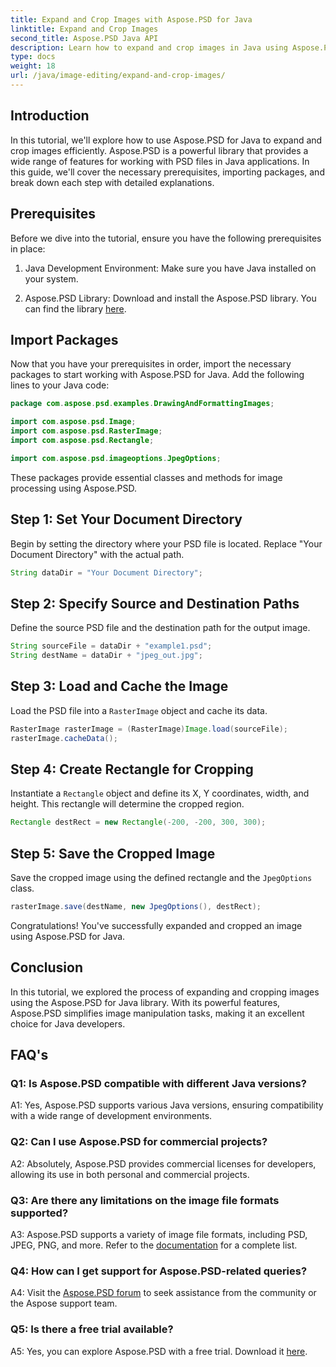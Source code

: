 ```yaml
---
title: Expand and Crop Images with Aspose.PSD for Java
linktitle: Expand and Crop Images
second_title: Aspose.PSD Java API
description: Learn how to expand and crop images in Java using Aspose.PSD. Step-by-step guide for efficient image processing.
type: docs
weight: 18
url: /java/image-editing/expand-and-crop-images/
---
```

## Introduction

In this tutorial, we'll explore how to use Aspose.PSD for Java to expand and crop images efficiently. Aspose.PSD is a powerful library that provides a wide range of features for working with PSD files in Java applications. In this guide, we'll cover the necessary prerequisites, importing packages, and break down each step with detailed explanations.

## Prerequisites

Before we dive into the tutorial, ensure you have the following prerequisites in place:

1. Java Development Environment: Make sure you have Java installed on your system.

2. Aspose.PSD Library: Download and install the Aspose.PSD library. You can find the library [here](https://releases.aspose.com/psd/java/).

## Import Packages

Now that you have your prerequisites in order, import the necessary packages to start working with Aspose.PSD for Java. Add the following lines to your Java code:

```java
package com.aspose.psd.examples.DrawingAndFormattingImages;

import com.aspose.psd.Image;
import com.aspose.psd.RasterImage;
import com.aspose.psd.Rectangle;

import com.aspose.psd.imageoptions.JpegOptions;
```

These packages provide essential classes and methods for image processing using Aspose.PSD.

## Step 1: Set Your Document Directory

Begin by setting the directory where your PSD file is located. Replace "Your Document Directory" with the actual path.

```java
String dataDir = "Your Document Directory";
```

## Step 2: Specify Source and Destination Paths

Define the source PSD file and the destination path for the output image.

```java
String sourceFile = dataDir + "example1.psd";
String destName = dataDir + "jpeg_out.jpg";
```

## Step 3: Load and Cache the Image

Load the PSD file into a `RasterImage` object and cache its data.

```java
RasterImage rasterImage = (RasterImage)Image.load(sourceFile);
rasterImage.cacheData();
```

## Step 4: Create Rectangle for Cropping

Instantiate a `Rectangle` object and define its X, Y coordinates, width, and height. This rectangle will determine the cropped region.

```java
Rectangle destRect = new Rectangle(-200, -200, 300, 300);
```

## Step 5: Save the Cropped Image

Save the cropped image using the defined rectangle and the `JpegOptions` class.

```java
rasterImage.save(destName, new JpegOptions(), destRect);
```

Congratulations! You've successfully expanded and cropped an image using Aspose.PSD for Java.

## Conclusion

In this tutorial, we explored the process of expanding and cropping images using the Aspose.PSD for Java library. With its powerful features, Aspose.PSD simplifies image manipulation tasks, making it an excellent choice for Java developers.

## FAQ's

### Q1: Is Aspose.PSD compatible with different Java versions?

A1: Yes, Aspose.PSD supports various Java versions, ensuring compatibility with a wide range of development environments.

### Q2: Can I use Aspose.PSD for commercial projects?

A2: Absolutely, Aspose.PSD provides commercial licenses for developers, allowing its use in both personal and commercial projects.

### Q3: Are there any limitations on the image file formats supported?

A3: Aspose.PSD supports a variety of image file formats, including PSD, JPEG, PNG, and more. Refer to the [documentation](https://reference.aspose.com/psd/java/) for a complete list.

### Q4: How can I get support for Aspose.PSD-related queries?

A4: Visit the [Aspose.PSD forum](https://forum.aspose.com/c/psd/34) to seek assistance from the community or the Aspose support team.

### Q5: Is there a free trial available?

A5: Yes, you can explore Aspose.PSD with a free trial. Download it [here](https://releases.aspose.com/).
